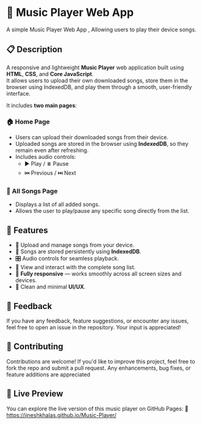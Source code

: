 # 🎵 Music Player Web App

A simple Music Player Web App , Allowing users to play their device songs.

## 📋 Description

A responsive and lightweight **Music Player** web application built using **HTML**, **CSS**, and **Core JavaScript**. 
<br>
It allows users to upload their own downloaded songs, store them in the browser using IndexedDB, and play them through a smooth, user-friendly interface.

It includes **two main pages**:

### 🏠 Home Page

- Users can upload their downloaded songs from their device.
- Uploaded songs are stored in the browser using **IndexedDB**, so they remain even after refreshing.
- Includes audio controls:
  - ▶️ Play / ⏸️ Pause
  - ⏮️ Previous / ⏭️ Next

### 📄 All Songs Page

- Displays a list of all added songs.
- Allows the user to play/pause any specific song directly from the list.


## 🌟 Features

- 📂 Upload and manage songs from your device.
- 🔄 Songs are stored persistently using **IndexedDB**.
- 🎛️ Audio controls for seamless playback.
- 📃 View and interact with the complete song list.
- 📱 **Fully responsive** — works smoothly across all screen sizes and devices.
- 🎨 Clean and minimal **UI/UX**.


## 📝 Feedback
If you have any feedback, feature suggestions, or encounter any issues, feel free to open an issue in the repository. Your input is appreciated!


## 🤝 Contributing
Contributions are welcome! If you'd like to improve this project, feel free to fork the repo and submit a pull request. Any enhancements, bug fixes, or feature additions are appreciated

## 🧪 Live Preview
You can explore the live version of this music player on GitHub Pages:
🔗 https://jineshkhalas.github.io/Music-Player/



